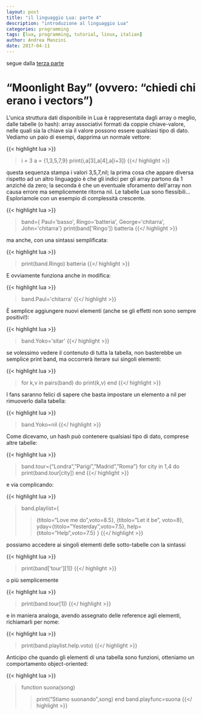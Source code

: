 ```yaml
---
layout: post
title: "il linguaggio Lua: parte 4"
description: "introduzione al linguaggio Lua"
categories: programming
tags: [lua, programming, tutorial, linux, italian]
author: Andrea Manzini
date: 2017-04-11
---
```



segue dalla [terza parte](http://ilmanzo.github.io/programming/2017/03/20/il-linguaggio-lua-03)

# “Moonlight Bay” (ovvero: “chiedi chi erano i vectors”)


L'unica struttura dati disponibile in Lua è rappresentata dagli array o meglio, dalle tabelle (o hash): array associativi formati da coppie chiave-valore, nelle quali sia la chiave sia il valore possono essere qualsiasi tipo di dato. Vediamo un paio di esempi, dapprima un normale vettore:

{{< highlight lua >}}
> i = 3
> a = {1,3,5,7,9}
> print(i,a[3],a[4],a[i+3])
{{</ highlight >}}

questa sequenza stampa i valori 3,5,7,nil; la prima cosa che appare diversa rispetto ad un altro linguaggio è che gli indici per gli array partono da 1 anziché da zero; la seconda è che un eventuale sforamento dell'array non causa errore ma semplicemente ritorna nil.
Le tabelle Lua sono flessibili... Esploriamole con un esempio di complessità crescente.

{{< highlight lua >}}
>band={ Paul='basso', Ringo='batteria', George='chitarra', John='chitarra'}
>print(band['Ringo'])
batteria
{{</ highlight >}}

ma anche, con una sintassi semplificata:

{{< highlight lua >}}
>print(band.Ringo)
batteria
{{</ highlight >}}

E ovviamente funziona anche in modifica:

{{< highlight lua >}}
>band.Paul='chitarra'
{{</ highlight >}}

È semplice aggiungere nuovi elementi (anche se gli effetti non sono sempre positivi!):

{{< highlight lua >}}
>band.Yoko='sitar'
{{</ highlight >}}

se volessimo vedere il contenuto di tutta la tabella, non basterebbe un semplice print band, ma occorrerà iterare sui singoli elementi:

{{< highlight lua >}}
>for k,v in pairs(band) do print(k,v) end
{{</ highlight >}}

I fans saranno felici di sapere che basta impostare un elemento a nil per rimuoverlo dalla tabella:

{{< highlight lua >}}
>band.Yoko=nil
{{</ highlight >}}

Come dicevamo, un hash può contenere qualsiasi tipo di dato, comprese altre tabelle:

{{< highlight lua >}}
>band.tour={“Londra”,”Parigi”,”Madrid”,”Roma”}
>for city in 1,4 do print(band.tour[city]) end
{{</ highlight >}}

e via complicando:

{{< highlight lua >}}
>band.playlist={
>>{titolo=“Love me do”,voto=8.5},
>>{titolo=”Let it be”, voto=8},
>>yday={titolo=”Yesterday”,voto=7.5},
>>help={titolo=”Help”,voto=7.5} 
>>}
{{</ highlight >}}


possiamo accedere ai singoli elementi delle sotto-tabelle con la sintassi

{{< highlight lua >}}
>print(band['tour'][1])
{{</ highlight >}}

o più semplicemente

{{< highlight lua >}}
>print(band.tour[1])
{{</ highlight >}}

e in maniera analoga, avendo assegnato delle reference agli elementi, richiamarli per nome:

{{< highlight lua >}}
>print(band.playlist.help.voto)
{{</ highlight >}}

Anticipo che quando gli elementi di una tabella sono funzioni, otteniamo un comportamento object-oriented:

{{< highlight lua >}}
>function suona(song)
>>print(“Stiamo suonando”,song)
>>end
>band.playfunc=suona
{{</ highlight >}}


